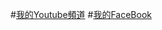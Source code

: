#[我的Youtube頻道](https://www.youtube.com/channel/UCvxofOkQbeWdFD7kf7uamEg)
#[我的FaceBook](https://www.facebook.com/profile.php?id=100009384979141)
